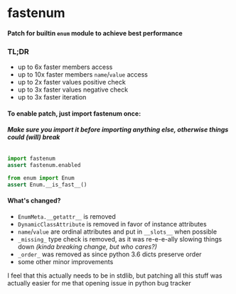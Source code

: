 # fastenum
#### Patch for builtin `enum` module to achieve best performance

### TL;DR
- up to 6x faster members access
- up to 10x faster members `name`/`value` access
- up to 2x faster values positive check
- up to 3x faster values negative check
- up to 3x faster iteration



#### To enable patch, just import fastenum once:
###### **Make sure you import it before importing anything else, otherwise things could (will) break**
```python
import fastenum
assert fastenum.enabled

from enum import Enum
assert Enum.__is_fast__()
```

#### What's changed?
- `EnumMeta.__getattr__` is removed
- `DynamicClassAttribute` is removed in favor of instance attributes
- `name`/`value` are ordinal attributes and put in `__slots__` when possible
- `_missing_` type check is removed, as it was re-e-e-ally slowing things down  _(kinda breaking change, but who cares?)_
- `_order_` was removed as since python 3.6 dicts preserve order
- some other minor improvements

I feel that this actually needs to be in stdlib, but patching all this stuff was actually easier for me that opening issue in python bug tracker
